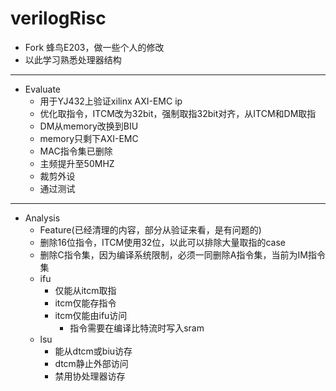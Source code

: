 # verilogRisc

* Fork 蜂鸟E203，做一些个人的修改
* 以此学习熟悉处理器结构

------------------------


* Evaluate
    - 用于YJ432上验证xilinx AXI-EMC ip
    - 优化取指令，ITCM改为32bit，强制取指32bit对齐，从ITCM和DM取指
    - DM从memory改换到BIU
    - memory只剩下AXI-EMC
    - MAC指令集已删除
    - 主频提升至50MHZ
    - 裁剪外设
    - 通过测试

------------

* Analysis
    - Feature(已经清理的内容，部分从验证来看，是有问题的)
    - 删除16位指令，ITCM使用32位，以此可以排除大量取指的case
    - 删除C指令集，因为编译系统限制，必须一同删除A指令集，当前为IM指令集
    - ifu
        + 仅能从itcm取指
        + itcm仅能存指令
        + itcm仅能由ifu访问
            * 指令需要在编译比特流时写入sram
    - lsu
        + 能从dtcm或biu访存
        + dtcm静止外部访问
        + 禁用协处理器访存

